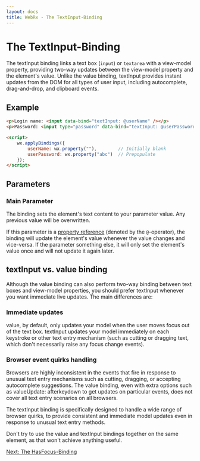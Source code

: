 ```yaml
---
layout: docs
title: WebRx - The TextInput-Binding
---
```

# The TextInput-Binding

The textInput binding links a text box (<code>input</code>) or <code>textarea</code> with a view-model property, providing two-way updates between 
the view-model property and the element's value. Unlike the value binding, textInput provides instant updates from the DOM 
for all types of user input, including autocomplete, drag-and-drop, and clipboard events.

## Example

```html
<p>Login name: <input data-bind="textInput: @userName" /></p>
<p>Password: <input type="password" data-bind="textInput: @userPassword" /></p>
```
 
```html
<script>
    wx.applyBindings({
        userName: wx.property(""),        // Initially blank
        userPassword: wx.property("abc")  // Prepopulate
    });
</script>
```

## Parameters

### Main Parameter

The binding sets the element's text content to your parameter value. Any previous value will be overwritten.

If this parameter is a [property reference](/docs/observable-properties.html#topic-propref) (denoted by the <code>@</code>-operator),
the binding will update the element's value whenever the value changes and vice-versa.
If the parameter something else, it will only set the element's value once and will not update it again later.


## textInput vs. value binding

Although the value binding can also perform two-way binding between text boxes and view-model properties, 
you should prefer textInput whenever you want immediate live updates. The main differences are:

### Immediate updates

value, by default, only updates your model when the user moves focus out of the text box. 
textInput updates your model immediately on each keystroke or other text entry mechanism 
(such as cutting or dragging text, which don't necessarily raise any focus change events).

### Browser event quirks handling

Browsers are highly inconsistent in the events that fire in response to unusual text entry mechanisms 
such as cutting, dragging, or accepting autocomplete suggestions. The value binding, even with extra 
options such as valueUpdate: afterkeydown to get updates on particular events, does not cover 
all text entry scenarios on all browsers.

The textInput binding is specifically designed to handle a wide range of browser quirks, 
to provide consistent and immediate model updates even in response to unusual text entry methods.

Don't try to use the value and textInput bindings together on the same element, 
as that won't achieve anything useful.

<a class="next-topic" href="/docs/hasfocus-binding.html#start">Next: The HasFocus-Binding</a>